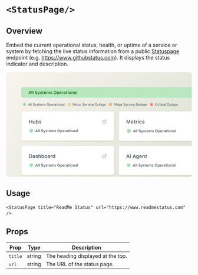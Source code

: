 # `<StatusPage/>`

## Overview

Embed the current operational status, health, or uptime of a service or system by fetching the live status information from a public [Statuspage](https://www.atlassian.com/software/statuspage) endpoint (e.g. https://www.githubstatus.com). It displays the status indicator and description.

<img src="status-page.png" width="800" />

## Usage

```mdx
<StatusPage title="ReadMe Status" url="https://www.readmestatus.com" />
```

## Props

| Prop    | Type   | Description                       |
| ------- | ------ | --------------------------------- |
| `title` | string | The heading displayed at the top. |
| `url`   | string | The URL of the status page.       |
